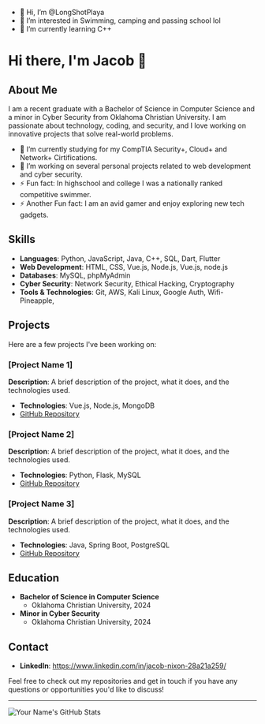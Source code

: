 - 👋 Hi, I’m @LongShotPlaya
- 👀 I’m interested in Swimming, camping and passing school lol
- 🌱 I’m currently learning C++

# Hi there, I'm Jacob 👋

## About Me
I am a recent graduate with a Bachelor of Science in Computer Science and a minor in Cyber Security from Oklahoma Christian University. I am passionate about technology, coding, and security, and I love working on innovative projects that solve real-world problems.

- 🌱 I’m currently studying for my CompTIA Security+, Cloud+ and Network+ Cirtifications. 
- 🔭 I’m working on several personal projects related to web development and cyber security.
- ⚡ Fun fact: In highschool and college I was a nationally ranked competitive swimmer. 
- ⚡ Another Fun fact: I am an avid gamer and enjoy exploring new tech gadgets.

## Skills
- **Languages**: Python, JavaScript, Java, C++, SQL, Dart, Flutter
- **Web Development**: HTML, CSS, Vue.js, Node.js, Vue.js, node.js
- **Databases**: MySQL, phpMyAdmin
- **Cyber Security**: Network Security, Ethical Hacking, Cryptography
- **Tools & Technologies**: Git, AWS, Kali Linux, Google Auth, Wifi-Pineapple, 

## Projects
Here are a few projects I've been working on:

### [Project Name 1]
**Description**: A brief description of the project, what it does, and the technologies used.
- **Technologies**: Vue.js, Node.js, MongoDB
- [GitHub Repository](link-to-repo)

### [Project Name 2]
**Description**: A brief description of the project, what it does, and the technologies used.
- **Technologies**: Python, Flask, MySQL
- [GitHub Repository](link-to-repo)

### [Project Name 3]
**Description**: A brief description of the project, what it does, and the technologies used.
- **Technologies**: Java, Spring Boot, PostgreSQL
- [GitHub Repository](link-to-repo)

## Education
- **Bachelor of Science in Computer Science**
  - Oklahoma Christian University, 2024
- **Minor in Cyber Security**
  - Oklahoma Christian University, 2024

## Contact
- **LinkedIn**: https://www.linkedin.com/in/jacob-nixon-28a21a259/

Feel free to check out my repositories and get in touch if you have any questions or opportunities you'd like to discuss!

---

![Your Name's GitHub Stats](https://github-readme-stats.vercel.app/api?username=your-github-username&show_icons=true&theme=radical)
